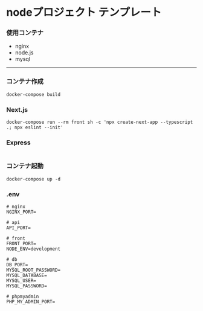 # nodeプロジェクト テンプレート
### 使用コンテナ
- nginx
- node.js
- mysql
---
### コンテナ作成
```
docker-compose build
```

### Next.js
```
docker-compose run --rm front sh -c 'npx create-next-app --typescript .; npx eslint --init'
```

### Express
```
```

### コンテナ起動
```
docker-compose up -d
```

### .env
```
# nginx
NGINX_PORT=

# api
API_PORT=

# front
FRONT_PORT=
NODE_ENV=development

# db
DB_PORT=
MYSQL_ROOT_PASSWORD=
MYSQL_DATABASE=
MYSQL_USER=
MYSQL_PASSWORD=

# phpmyadmin
PHP_MY_ADMIN_PORT=
```